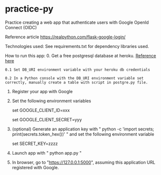 # practice-py

Practice creating a web app that authenticate users with Google OpenId Connect (OIDC)

Reference article 
https://realpython.com/flask-google-login/


Technologies used:
    See requirements.txt for dependency libraries used.

How to run this app:
0. Get a free postgresql database at heroku.  [Reference here](https://dev.to/prisma/how-to-setup-a-free-postgresql-database-on-heroku-1dc1#:~:text=1%20Log%20into%20Heroku.%20Navigate%20your%20browser%20to,PostgreSQL%20database%20from%20any%20PostgreSQL%20client%2C%20e.g.%20) 
   
    0.1 Set DB_URI environment variable with your heroku db credentials

    0.2 In a Python console with the DB_URI environment variable set correctly, manually create a table with script in postgre.py file.

1. Register your app with Google
2. Set the following environment variables

    set GOOGLE_CLIENT_ID=xxx

    set GOOGLE_CLIENT_SECRET=yyy

3. (optional) Generate an application key with " python -c 'import secrets; print(secrets.token_hex())' "
and set the following environment variable

    set SECRET_KEY=zzzz

4. Launch app with " python app.py "

5. In browser, go to "https://127.0.0.1:5000", assuming this application URL registered with Google.


